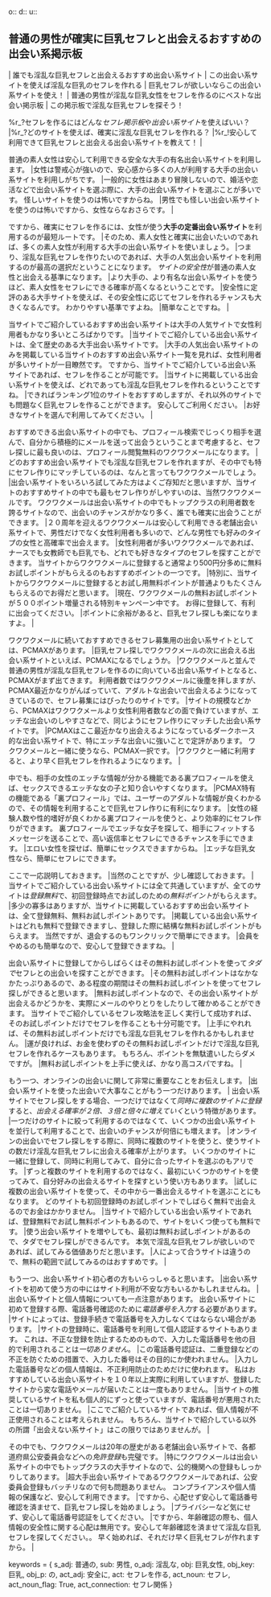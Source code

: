 o::
d::
u::


## 普通の男性が確実に巨乳セフレと出会えるおすすめの出会い系掲示板
| 誰でも淫乱な巨乳セフレと出会えるおすすめ出会い系サイト
| この出会い系サイトを使えば淫乱な巨乳のセフレを作れる
| 巨乳セフレが欲しいならこの出会い系サイトを使え！
| 普通の男性が淫乱な巨乳女性をセフレを作るのにベストな出会い掲示板
| この掲示板で淫乱な巨乳セフレを探そう！

%r_?セフレを作るにはどんな*セフレ掲示板*や*出会い系サイト*を使えばいい？
|%r_?どのサイトを使えば、確実に淫乱な巨乳セフレを作れる？
|%r_!安心して利用できて巨乳セフレと出会える出会い系サイトを教えて！
|

普通の素人女性は安心して利用できる安全な大手の有名出会い系サイトを利用します。
|女性は警戒心が強いので、安心感から多くの人が利用する大手の出会い系サイトを利用しがちです。
|一般的に女性はあまり冒険しないので、婚活や恋活などで出会い系サイトを選ぶ際に、大手の出会い系サイトを選ぶことが多いです。
怪しいサイトを使うのは怖いですからね。
|男性でも怪しい出会い系サイトを使うのは怖いですから、女性ならなおさらです。
|

ですから、確実にセフレを作るには、女性が使う**大手の定番出会い系サイト**を利用するのが最短ルートです。
|そのため、素人女性と確実に出会いたいのであれば、多くの素人女性が利用する大手の出会い系サイトを使いましょう。
|つまり、淫乱な巨乳セフレを作りたいのであれば、大手の人気出会い系サイトを利用するのが最高の選択だということになります。
*サイトの安全性*が普通の素人女性と出会える基準になります。
|より大手の、より有名な出会い系サイトを使うほど、素人女性をセフレにできる確率が高くなるということです。
|安全性に定評のある大手サイトを使えば、その安全性に応じてセフレを作れるチャンスも大きくなるんです。
わかりやすい基準ですよね。
|簡単なことですね。
|

当サイトでご紹介しているおすすめ出会い系サイトは大手の人気サイトで女性利用者もかなり多いところばかりです。
|当サイトでご紹介している出会い系サイトは、全て歴史のある大手出会い系サイトです。
|大手の人気出会い系サイトのみを掲載している当サイトのおすすめ出会い系サイト一覧を見れば、女性利用者が多いサイトが一目瞭然です。
ですから、当サイトでご紹介している出会い系サイトであれば、セフレを作ることが可能です。
|当サイトに掲載している出会い系サイトを使えば、どれであっても淫乱な巨乳セフレを作れるということですね。
|できればランキング1位のサイトをおすすめしますが、それ以外のサイトでも問題なく巨乳セフレを作ることができます。
安心してご利用ください。
|お好きなサイトを選んで利用してみてください。
|

おすすめできる出会い系サイトの中でも、プロフィール検索でじっくり相手を選んで、自分から積極的にメールを送って出会うということまで考慮すると、セフレ探しに最も良いのは、プロフィール閲覧無料のワクワクメールになります。
|どのおすすめ出会い系サイトでも淫乱な巨乳セフレを作れますが、その中でも特にセフレ作りにマッチしているのは、なんと言ってもワクワクメールでしょう。
|出会い系サイトをいろいろ試してみた方はよくご存知だと思いますが、当サイトのおすすめサイトの中でも最もセフレ作りがしやすいのは、当然ワクワクメールです。
ワクワクメールは出会い系サイトの中でもトップクラスの利用者数を誇るサイトなので、出会いのチャンスがかなり多く、誰でも確実に出会うことができます。
|２０周年を迎えるワクワクメールは安心して利用できる老舗出会い系サイトで、男性だけでなく女性利用者も多いので、どんな男性でも好みのタイプの女性と高確率で出会えます。
|女性利用者が多いワクワクメールであれば、ナースでも女教師でも巨乳でも、どれでも好きなタイプのセフレを探すことができます。
当サイトからワクワクメールに登録すると通常より500円分多めに無料お試しポイントがもらえるのもおすすめポイントの一つです。
|特別に、当サイトからワクワクメールに登録するとお試し用無料ポイントが普通よりもたくさんもらえるのでお得だと思います。
|現在、ワクワクメールの無料お試しポイントが５００ポイント増量される特別キャンペーン中です。
お得に登録して、有利に出会ってください。
|ポイントに余裕があると、巨乳セフレ探しも楽になりますよ。
|

ワクワクメールに続いておすすめできるセフレ募集用の出会い系サイトとしては、PCMAXがあります。
|巨乳セフレ探しでワクワクメールの次に出会える出会い系サイトといえば、PCMAXになるでしょうか。
|ワクワクメールと並んで普通の男性が淫乱な巨乳セフレを作るのに向いている出会い系サイトとなると、PCMAXがまず出てきます。
利用者数ではワクワクメールに後塵を拝しますが、PCMAX最近かなりがんばっていて、アダルトな出会いで出会えるようになってきているので、セフレ募集にはぴったりのサイトです。
|サイトの規模などから、PCMAXはワクワクメールより女性利用者数などの面で負けていますが、エッチな出会いのしやすさなどで、同じようにセフレ作りにマッチした出会い系サイトです。
|PCMAXはここ最近かなり出会えるようになっているダークホース的な出会い系サイトで、特にエッチな出会いに強いことで定評があります。
ワクワクメールと一緒に使うなら、PCMAX一択です。
|ワクワクと一緒に利用すると、より早く巨乳セフレを作れるようになります。
|

中でも、相手の女性のエッチな情報が分かる機能である裏プロフィールを使えば、セックスできるエッチな女の子と知り合いやすくなります。
|PCMAX特有の機能である「裏プロフィール」では、ユーザーのアダルトな情報が良くわかるので、その情報を利用することで巨乳セフレ作りに有利になります。
|女性の経験人数や性的嗜好が良くわかる裏プロフィールを使うと、より効率的にセフレ作りができます。
裏プロフィールでエッチな女子を探して、相手にフィットするメッセージを送ることで、高い返信率とセフレにできるチャンスを手にできます。
|エロい女性を探せば、簡単にセックスできますからね。
|エッチな巨乳女性なら、簡単にセフレにできます。

ここで一応説明しておきます。
|当然のことですが、少し確認しておきます。
|
当サイトでご紹介している出会い系サイトには全て共通していますが、全てのサイトは*登録無料*で、初回登録時点でお試しのための*無料ポイント*がもらえます。
|多少の寡多はありますが、当サイトに掲載しているおすすめ出会い系サイトは、全て登録無料、無料お試しポイントありです。
|掲載している出会い系サイトはどれも無料で登録できますし、登録した際に結構な無料お試しポイントがもらえます。
当然ですが、退会するのもワンクリックで簡単にできます。
|会員をやめるのも簡単なので、安心して登録できますね。
|

出会い系サイトに登録してからしばらくはその無料お試しポイントを使って*タダで*セフレとの出会いを探すことができます。
|その無料お試しポイントはなかなかたっぷりあるので、ある程度の期間はその無料お試しポイントを使ってセフレ探しができると思います。
|無料お試しポイントなので、その出会い系サイトが出会えるかどうかを、実際にメールのやりとりをしたりして確かめることができます。
当サイトでご紹介しているセフレ攻略法を正しく実行して成功すれば、そのお試しポイントだけでセフレを作ることも十分可能です。
|上手にやれれば、その無料お試しポイントだけでも淫乱な巨乳セフレを作れるかもしれません。
|運が良ければ、お金を使わずのその無料お試しポイントだけで淫乱な巨乳セフレを作れるケースもあります。
もちろん、ポイントを無駄遣いしたらダメですが。
|無料お試しポイントを上手に使えば、かなり高コスパですね。
|

もう一つ、オンラインの出会いに関して非常に重要なことをお伝えします。
|出会い系サイトを使った出会いで大事なことがもう一つだけあります。
|
出会い系サイトでセフレ探しをする場合、一つだけではなくて*同時に複数のサイトに登録*すると、*出会える確率が２倍、３倍と倍々に増えていく*という特徴があります。
|一つだけのサイトに絞って利用するのではなくて、いくつかの出会い系サイトを並行して利用することで、出会いのチャンスが何倍にも増えます。
|オンラインの出会いでセフレ探しをする際に、同時に複数のサイトを使うと、使うサイトの数だけ淫乱な巨乳セフレに出会える確率が上がります。
いくつかのサイトに一緒に登録して、同時に利用してみて、自分に合ったサイトを選ぶのもアリです。
|ずっと複数のサイトを利用するのではなく、最初にいくつかのサイトを使ってみて、自分好みの出会えるサイトを探すという使い方もあります。
|試しに複数の出会い系サイトを使って、その中から一番出会えるサイトを選ぶことにもなります。
どのサイトも初回登録時のお試しポイントでしばらく無料で出会えるのでお金はかかりません。
|当サイトで紹介している出会い系サイトであれば、登録無料でお試し無料ポイントもあるので、サイトをいくつ使っても無料です。
|使う出会い系サイトを増やしても、最初は無料お試しポイントがあるので、タダでセフレ探しができるんです。
本気で淫乱な巨乳セフレが欲しいのであれば、試してみる価値ありだと思います。
|人によって合うサイトは違うので、無料の範囲で試してみるのはおすすめです。
|

もう一つ、出会い系サイト初心者の方もいらっしゃると思います。
|出会い系サイトを初めて使う方の中にはサイト利用が不安な方もいるかもしれませんね。
|出会い系サイトと個人情報についても一点注意があります。
出会い系サイトに初めて登録する際、電話番号確認のために*電話番号を入力*する必要があります。
|サイトによっては、登録手続きで電話番号を入力しなくてはならない場合があります。
|サイトの登録時に、電話番号を利用して個人認証するサイトもあります。
これは、不正な登録を防止するためのもので、入力した電話番号を他の目的で利用されることは*一切ありません*。
|この電話番号認証は、二重登録などの不正を防ぐための措置で、入力した番号はその目的にか使われません。
|入力した電話番号などの個人情報は、不正利用防止のためだけに使われます。
私はおすすめしている出会い系サイトを１０年以上実際に利用していますが、登録したサイトから変な電話やメールが届いたことは一度もありません。
|当サイトの推奨しているサイトを私も個人的にずっと使っていますが、電話番号が悪用されたことは一切ありません。
|ここでご紹介しているサイトであれば、個人情報が不正使用されることは考えられません。
もちろん、当サイトで紹介している以外の所謂「出会えない系サイト」はこの限りではありませんが。
|

その中でも、ワクワクメールは20年の歴史がある老舗出会い系サイトで、各都道府県公安委員会などへの*免許登録*も完璧です。
|特にワクワクメールは出会い系サイトの中でもトップクラスの大手サイトなので、公的機関への登録もしっかりしてあります。
|超大手出会い系サイトであるワクワクメールであれば、公安委員会登録もバッチリなので何も問題ありません。
コンプライアンスや個人情報の保護など、安心して利用できます。
|ですから、心配せず安心して電話番号確認を済ませて、巨乳セフレ探しを始めましょう。
|プライバシーなど気にせず、安心して電話番号認証をしてください。
|ですから、年齢確認の際も、個人情報の安全性に関する心配は無用です。安心して年齢確認を済ませて淫乱な巨乳セフレを探してください。。
早く始めれば、それだけ早く巨乳セフレが作れますから。
|


keywords = {
        s_adj: 普通の, sub: 男性,
        o_adj: 淫乱な, obj: 巨乳女性, obj_key: 巨乳, obj_p: の,
        act_adj: 安全に, act: セフレを作る, act_noun: セフレ, act_noun_flag: True,
        act_connection: セフレ関係 }
